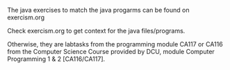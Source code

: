 The java exercises to match the java progarms can be found on exercism.org

Check exercism.org to get context for the java files/programs.

Otherwise, they are labtasks from the programming module CA117 or CA116 from the Computer Science Course provided by DCU, module Computer Programming 1 & 2 [CA116/CA117].
